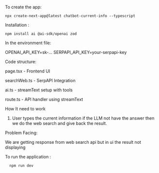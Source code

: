 To create the app:

    npx create-next-app@latest chatbot-current-info --typescript

Installation :

    npm install ai @ai-sdk/openai zod

In the environment file:

OPENAI_API_KEY=sk-...
SERPAPI_API_KEY=your-serpapi-key

Code structure:

   page.tsx  - Frontend UI

   searchWeb.ts - SerpAPI Integration

   ai.ts - streamText setup with tools

   route.ts - API handler using streamText

How It need to work

1. User types the current information if the LLM not have the answer then we do the web search and give back the result.

Problem Facing:

We are getting response from web search api but in ui the result not displaying


To run the application :

      npm run dev

